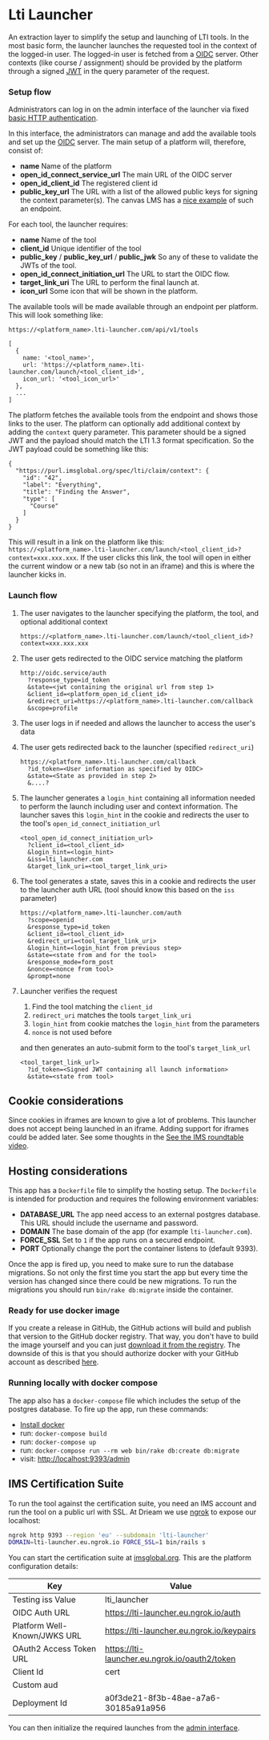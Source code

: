# Lti Launcher
An extraction layer to simplify the setup and launching of LTI tools. In the most basic form, the launcher launches the requested tool in the context of the logged-in user. The logged-in user is fetched from a [OIDC](https://openid.net/connect/) server. Other contexts (like course / assignment) should be provided by the platform through a signed [JWT](https://jwt.io/) in the query parameter of the request.

### Setup flow
Administrators can log in on the admin interface of the launcher via fixed [basic HTTP authentication](https://en.wikipedia.org/wiki/Basic_access_authentication).

In this interface, the administrators can manage and add the available tools and set up the [OIDC](https://openid.net/connect/) server. The main setup of a platform will, therefore, consist of:

- **name** Name of the platform
- **open_id_connect_service_url** The main URL of the OIDC server
- **open_id_client_id** The registered client id
- **public_key_url** The URL with a list of the allowed public keys for signing the context parameter(s). The canvas LMS has a [nice example](https://canvas.instructure.com/api/lti/security/jwks) of such an endpoint.

For each tool, the launcher requires:

- **name** Name of the tool
- **client_id** Unique identifier of the tool
- **public_key** / **public_key_url** / **public_jwk** So any of these to validate the JWTs of the tool.
- **open_id_connect_initiation_url** The URL to start the OIDC flow.
- **target_link_uri** The URL to perform the final launch at.
- **icon_url** Some icon that will be shown in the platform.

The available tools will be made available through an endpoint per platform. This will look something like:

```
https://<platform_name>.lti-launcher.com/api/v1/tools

[
  {
    name: '<tool_name>',
    url: 'https://<platform_name>.lti-launcher.com/launch/<tool_client_id>',
    icon_url: '<tool_icon_url>'
  },
  ...
]
```

The platform fetches the available tools from the endpoint and shows those links to the user. The platform can optionally add additional context by adding the `context` query parameter. This parameter should be a signed JWT and the payload should match the LTI 1.3 format specification. So the JWT payload could be something like this:

```
{
  "https://purl.imsglobal.org/spec/lti/claim/context": {
    "id": "42",
    "label": "Everything",
    "title": "Finding the Answer",
    "type": [
      "Course"
    ]
  }
}
```

This will result in a link on the platform like this:
`https://<platform_name>.lti-launcher.com/launch/<tool_client_id>?context=xxx.xxx.xxx`. If the user clicks this link, the tool will open in either the current window or a new tab (so not in an iframe) and this is where the launcher kicks in.

### Launch flow
1. The user navigates to the launcher specifying the platform, the tool, and optional additional context

       https://<platform_name>.lti-launcher.com/launch/<tool_client_id>?context=xxx.xxx.xxx
       
2. The user gets redirected to the OIDC service matching the platform

       http://oidc.service/auth
         ?response_type=id_token
         &state=<jwt containing the original url from step 1>
         &client_id=<platform_open_id_client_id>
         &redirect_uri=https://<platform_name>.lti-launcher.com/callback
         &scope=profile

3. The user logs in if needed and allows the launcher to access the user's data

4. The user gets redirected back to the launcher (specified `redirect_uri`)

       https://<platform_name>.lti-launcher.com/callback
         ?id_token=<User information as specified by OIDC>
         &state=<State as provided in step 2>
         &....?
         
5. The launcher generates a `login_hint` containing all information needed to perform the launch including user and context information. The launcher saves this `login_hint` in the cookie and redirects the user to the tool's `open_id_connect_initiation_url`

       <tool_open_id_connect_initiation_url>
         ?client_id=<tool_client_id>
         &login_hint=<login_hint>
         &iss=lti_launcher.com
         &target_link_uri=<tool_target_link_uri>
         
6. The tool generates a state, saves this in a cookie and redirects the user to the launcher auth URL (tool should know this based on the `iss` parameter)

       https://<platform_name>.lti-launcher.com/auth
         ?scope=openid
         &response_type=id_token
         &client_id=<tool_client_id>
         &redirect_uri=<tool_target_link_uri>
         &login_hint=<login_hint from previous step>
         &state=<state from and for the tool>
         &response_mode=form_post
         &nonce=<nonce from tool>
         &prompt=none
          
7. Launcher verifies the request
   1. Find the tool matching the `client_id`
   2. `redirect_uri` matches the tools `target_link_uri`
   3. `login_hint` from cookie matches the `login_hint` from the parameters
   4. `nonce` is not used before

   and then generates an auto-submit form to the tool's `target_link_url`
   
       <tool_target_link_url>
         ?id_token=<Signed JWT containing all launch information>
         &state=<state from tool>

## Cookie considerations
Since cookies in iframes are known to give a lot of problems. This launcher does not accept being launched in an iframe. Adding support for iframes could be added later. See some thoughts in the [See the IMS roundtable video](https://youtu.be/WiLbbXPjX28?t=428).

## Hosting considerations
This app has a `Dockerfile` file to simplify the hosting setup. The `Dockerfile` is intended for production and requires the following environment variables:
 
- **DATABASE_URL** The app need access to an external postgres database. This URL should include the username and password.
- **DOMAIN** The base domain of the app (for example `lti-launcher.com`).
- **FORCE_SSL** Set to `1` if the app runs on a secured endpoint.
- **PORT** Optionally change the port the container listens to (default 9393).
 
Once the app is fired up, you need to make sure to run the database migrations. So not only the first time you start the app but every time the version has changed since there could be new migrations. To run the migrations you should run `bin/rake db:migrate` inside the container.

### Ready for use docker image
If you create a release in GitHub, the GitHub actions will build and publish that version to the GitHub docker registry. That way, you don't have to build the image yourself and you can just [download it from the registry](https://github.com/Drieam/LtiLauncher/packages/106644). The downside of this is that you should authorize docker with your GitHub account as described [here](https://help.github.com/en/github/managing-packages-with-github-packages/configuring-docker-for-use-with-github-packages#authenticating-to-github-packages).  

### Running locally with docker compose
The app also has a `docker-compose` file which includes the setup of the postgres database. To fire up the app, run these commands:

- [Install docker](https://docs.docker.com/install/)
- run: `docker-compose build`
- run: `docker-compose up`
- run: `docker-compose run --rm web bin/rake db:create db:migrate`
- visit: [http://localhost:9393/admin](http://localhost:9393/admin)

## IMS Certification Suite
To run the tool against the certification suite, you need an IMS account and run the tool on a public url with SSL. At Drieam we use [ngrok](http://ngrok.io/) to expose our localhost:

```bash
ngrok http 9393 --region 'eu' --subdomain 'lti-launcher'
DOMAIN=lti-launcher.eu.ngrok.io FORCE_SSL=1 bin/rails s
```

You can start the certification suite at [imsglobal.org](https://ltiadvantagevalidator.imsglobal.org/ltiplatform). This are the platform configuration details:

Key | Value
--- | -----
Testing iss Value | lti_launcher
OIDC Auth URL | https://lti-launcher.eu.ngrok.io/auth
Platform Well-Known/JWKS URL | https://lti-launcher.eu.ngrok.io/keypairs
OAuth2 Access Token URL | https://lti-launcher.eu.ngrok.io/oauth2/token
Client Id | cert
Custom aud |
Deployment Id | a0f3de21-8f3b-48ae-a7a6-30185a91a956

You can then initialize the required launches from the [admin interface](https://lti-launcher.eu.ngrok.io/admin).
